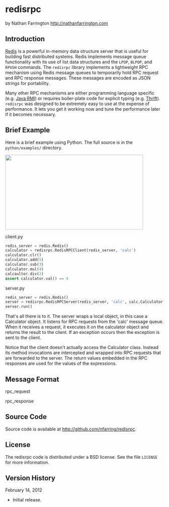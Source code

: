 redisrpc
========

by Nathan Farrington
<http://nathanfarrington.com>

Introduction
------------

[Redis][Redis] is a powerful in-memory data structure server that is useful
for building fast distributed systems. Redis implements message queue
functionality with its use of list data structures and the `LPOP`, `BLPOP`,
and `RPUSH` commands. The `redisrpc` library implements a lightweight RPC
mechanism using Redis message queues to temporarily hold RPC request and RPC
response messages. These messages are encoded as JSON strings for portability.

Many other RPC mechanisms are either programming language specific (e.g. [Java
RMI][JavaRMI]) or requires boiler-plate code for explicit typing (e.g.
[Thrift][Thrift]). `redisrpc` was designed to be extremely easy to use at the
expense of performance. It lets you get it working now and tune the
performance later if it becomes necessary.

Brief Example
-------------

Here is a brief example using Python. The full source is in the
`python/examples/` directory.

<img
src="http://github.com/nfarring/redisrpc/raw/master/docs/redisrpc_example.png"
width=438 height=238>

client.py

```python
redis_server = redis.Redis()
calculator = redisrpc.RedisRPCClient(redis_server, 'calc')
calculator.clr()
calculator.add(5)
calculator.sub(3)
calculator.mul(4)
calcaultor.div(2)
assert calculator.val() == 4
```

server.py

```python
redis_server = redis.Redis()
server = redisrpc.RedisRPCServer(redis_server, 'calc', calc.Calculator())
server.run()
```

That's all there is to it. The server wraps a local object, in this case
a Calculator object. It listens for RPC requests from the 'calc' message
queue. When it receives a request, it executes it on the calculator object
and returns the result to the client. If an exception occurs then the
exception is sent to the client.

Notice that the client doesn't actually access the Calculator class. Instead
its method invocations are intercepted and wrapped into RPC requests that are
forwarded to the server. The return values embedded in the RPC responses are
used for the values of the expressions.

Message Format
--------------

rpc_request





rpc_response


Source Code
-----------
Source code is available at <http://github.com/nfarring/redisrpc>.

License
-------
The redisrpc code is distributed under a BSD license. See the file `LICENSE`
for more information.

Version History
---------------
February 14, 2012

* Initial release.

[Redis]: http://redis.io/

[JavaRMI]: https://en.wikipedia.org/wiki/Java_remote_method_invocation

[Thrift]: https://en.wikipedia.org/wiki/Apache_Thrift
